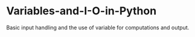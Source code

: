 # Variables-and-I-O-in-Python
Basic input handling and the use of variable for computations and output. 
